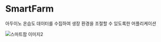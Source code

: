 # SmartFarm
아두이노 온습도 데이터를 수집하여 생장 환경을 조절할 수 있도록한 어플리케이션

![스마트팜 이미지2](https://github.com/yeowul/smartfarm/assets/97037443/e42e9693-fc3a-453e-a420-8a4609504875)
